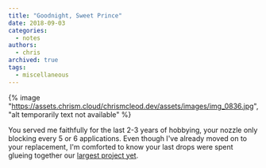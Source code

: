 ```yaml
---
title: "Goodnight, Sweet Prince"
date: 2018-09-03
categories:
  - notes
authors:
  - chris
archived: true
tags:
  - miscellaneous
---
```


{% image "https://assets.chrism.cloud/chrismcleod.dev/assets/images/img_0836.jpg", "alt temporarily text not available" %}

You served me faithfully for the last 2-3 years of hobbying, your nozzle only blocking every 5 or 6 applications. Even though I've already moved on to your replacement, I'm comforted to know your last drops were spent glueing together our [largest project yet](/blog/armies-on-parade-board-update/).
